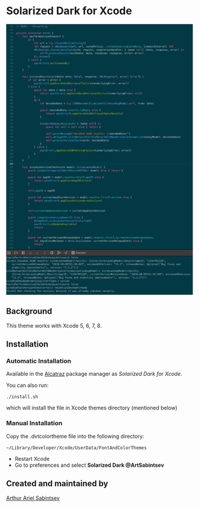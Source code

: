 Solarized Dark for Xcode
========================

![Forced Update](https://github.com/ArtSabintsev/Solarized-Dark-for-Xcode/blob/master/solarizedDark.png?raw=true "Solarized Dark Screenshot") 

## Background
This theme works with Xcode 5, 6, 7, 8.

## Installation
### Automatic Installation
Available in the [Alcatraz](http://www.alcatraz.io) package manager as *Solarized Dark for Xcode*.
 
You can also run:
```
./install.sh
```

which will install the file in Xcode themes directory (mentioned below)

### Manual Installation
Copy the .dvtcolortheme file into the following directory: 

```
~/Library/Developer/Xcode/UserData/FontAndColorThemes
```
- Restart Xcode
- Go to preferences and select **Solarized Dark @ArtSabintsev**

## Created and maintained by
[Arthur Ariel Sabintsev](http://www.sabintsev.com)
